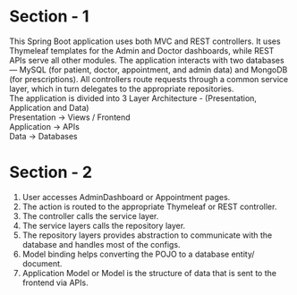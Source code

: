 # Section - 1
This Spring Boot application uses both MVC and REST controllers. It uses Thymeleaf templates for the Admin and Doctor dashboards, while REST APIs serve all other modules. The application interacts with two databases — MySQL (for patient, doctor, appointment, and admin data) and MongoDB (for prescriptions). All controllers route requests through a common service layer, which in turn delegates to the appropriate repositories. <br>
The application is divided into 3 Layer Architecture - (Presentation, Application and Data) <br>
Presentation -> Views / Frontend <br>
Application -> APIs <br>
Data -> Databases <br>

# Section - 2
1. User accesses AdminDashboard or Appointment pages.
2. The action is routed to the appropriate Thymeleaf or REST controller.
3. The controller calls the service layer.
4. The service layers calls the repository layer.
5. The repository layers provides abstraction to communicate with the database and handles most of the configs.
6. Model binding helps converting the POJO to a database entity/ document.
7. Application Model or Model is the structure of data that is sent to the frontend via APIs.
